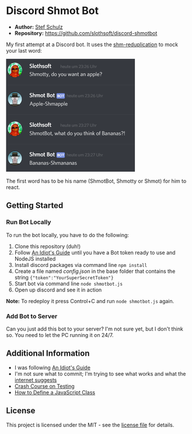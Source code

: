 #  Discord Shmot Bot

- **Author:** [Stef Schulz](mailto:s.schulz@slothsoft.de)
- **Repository:** <https://github.com/slothsoft/discord-shmotbot>


My first attempt at a Discord bot. It uses the [shm-reduplication](https://en.wikipedia.org/wiki/Shm-reduplication) to mock your last word:

![Screenshot](https://raw.githubusercontent.com/slothsoft/discord-shmotbot/master/images/screenshot.png)

The first word has to be his name (ShmotBot, Shmotty or Shmot) for him to react.



## Getting Started

### Run Bot Locally

To run the bot locally, you have to do the following:

1. Clone this repository (duh!)
1. Follow [An Idiot's Guide](https://anidiots.guide) until you have a Bot token ready to use and NodeJS installed
1. Install discord packages via command line `npm install`
1. Create a file named *config.json* in the base folder that contains the string `{"token":"YourSuperSecretToken"}`
1. Start bot via command line `node shmotbot.js`
1. Open up discord and see it in action

**Note:** To redeploy it press Control+C and run `node shmotbot.js` again.



### Add Bot to Server

Can you just add this bot to your server? I'm not sure yet, but I don't think so. You need to let the PC running it on 24/7.



## Additional Information

- I was following [An Idiot's Guide](https://anidiots.guide)
- I'm not sure what to commit; I'm trying to see what works and what the [internet suggests](https://github.com/github/gitignore/blob/master/Node.gitignore) 
- [Crash Course on Testing](https://hackernoon.com/a-crash-course-on-testing-with-node-js-6c7428d3da02)
- [How to Define a JavaScript Class](https://www.phpied.com/3-ways-to-define-a-javascript-class/)



## License

This project is licensed under the MIT - see the [license file](https://github.com/slothsoft/discord-shmotbot/blob/master/LICENSE) for details.
